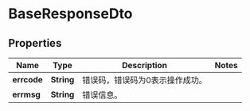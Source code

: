 
# BaseResponseDto

## Properties
Name | Type | Description | Notes
------------ | ------------- | ------------- | -------------
**errcode** | **String** | 错误码，错误码为0表示操作成功。 | 
**errmsg** | **String** | 错误信息。 | 



